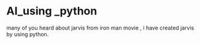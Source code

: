 # AI_using _python
 many of you heard about jarvis from iron man movie , i have created jarvis by using python.
